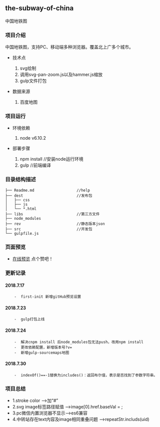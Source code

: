 ## the-subway-of-china
中国地铁图


### 项目介绍
中国地铁图，支持PC、移动端多种浏览器。覆盖北上广多个城市。
- 技术点
    1. svg绘制
    2. 调用svg-pan-zoom.js以及hammer.js缩放
    3. gulp文件打包

- 数据来源
    1. 百度地图

### 项目运行
- 环境依赖
    1. node v6.10.2

- 部署步骤
    1. npm install  //安装node运行环境
    2. gulp    //前端编译

### 目录结构描述
```
├── Readme.md                   //help
├── dest                        //发布包
│   ├── css
│   ├── js                
│   └── *.html        
├── libs                        //第三方文件
├── node_modules                  
├── rev                         //静态版本json
├── src                         //开发包
└── gulpfile.js
```

### 页面预览
- [在线预览](https://stavinli.github.io/the-subway-of-china/dest/index.html) 点个赞吧！


### 更新记录

#### 2018.7.17
```
    -  first-init 新增gitHub预览设置 
```
#### 2018.7.23
```
    -  gulp打包上线
```
#### 2018.7.24
```
    -  解决cnpm install 后node_modules包无法push，改用npm install
    -  更改依赖配置，新增版本号?v=
    -  新增gulp-sourcemaps地图
```
#### 2018.7.30
```
    -  indexOf()==-1替换为includes()：返回布尔值，表示是否找到了参数字符串。
```
    
### 项目总结
 * 1.stroke color -->加“#”
 * 2.svg image标签路径赋值 -->image[0].href.baseVal = ;
 * 3.pc微信内置浏览器不显示-->es6兼容
 * 4.中转站存在text内容及image相同重叠问题 -->repeatStr.includs(uid)